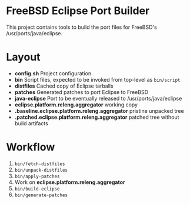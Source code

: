 # FreeBSD Eclipse Port Builder

This project contains tools to build the port files for
FreeBSD's /usr/ports/java/eclipse.

# Layout

* **config.sh** Project configuration
* **bin** Script files, expected to be invoked from top-level as `bin/script`
* **distfiles** Cached copy of Eclipse tarballs
* **patches** Generated patches to port Eclipse to FreeBSD
* **java-eclipse** Port to be eventually released to /usr/ports/java/eclipse
* **eclipse.platform.releng.aggregator** working copy
* **.baseline.eclipse.platform.releng.aggregator** pristine unpacked tree
* **.patched.eclipse.platform.releng.aggregator** patched tree without build artifacts

# Workflow

1. `bin/fetch-distfiles`
1. `bin/unpack-distfiles`
1. `bin/apply-patches`
1. Work on **eclipse.platform.releng.aggregator**
1. `bin/build-eclipse`
1. `bin/generate-patches`
